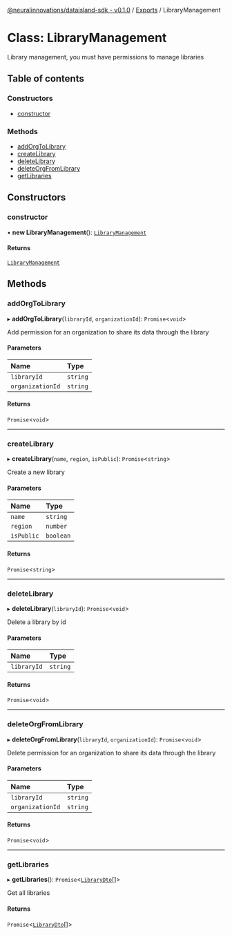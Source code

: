 [@neuralinnovations/dataisland-sdk - v0.1.0](../../README.md) / [Exports](../modules.md) / LibraryManagement

# Class: LibraryManagement

Library management, you must have permissions to manage libraries

## Table of contents

### Constructors

- [constructor](LibraryManagement.md#constructor)

### Methods

- [addOrgToLibrary](LibraryManagement.md#addorgtolibrary)
- [createLibrary](LibraryManagement.md#createlibrary)
- [deleteLibrary](LibraryManagement.md#deletelibrary)
- [deleteOrgFromLibrary](LibraryManagement.md#deleteorgfromlibrary)
- [getLibraries](LibraryManagement.md#getlibraries)

## Constructors

### constructor

• **new LibraryManagement**(): [`LibraryManagement`](LibraryManagement.md)

#### Returns

[`LibraryManagement`](LibraryManagement.md)

## Methods

### addOrgToLibrary

▸ **addOrgToLibrary**(`libraryId`, `organizationId`): `Promise`\<`void`\>

Add permission for an organization to share its data through the library

#### Parameters

| Name | Type |
| :------ | :------ |
| `libraryId` | `string` |
| `organizationId` | `string` |

#### Returns

`Promise`\<`void`\>

___

### createLibrary

▸ **createLibrary**(`name`, `region`, `isPublic`): `Promise`\<`string`\>

Create a new library

#### Parameters

| Name | Type |
| :------ | :------ |
| `name` | `string` |
| `region` | `number` |
| `isPublic` | `boolean` |

#### Returns

`Promise`\<`string`\>

___

### deleteLibrary

▸ **deleteLibrary**(`libraryId`): `Promise`\<`void`\>

Delete a library by id

#### Parameters

| Name | Type |
| :------ | :------ |
| `libraryId` | `string` |

#### Returns

`Promise`\<`void`\>

___

### deleteOrgFromLibrary

▸ **deleteOrgFromLibrary**(`libraryId`, `organizationId`): `Promise`\<`void`\>

Delete permission for an organization to share its data through the library

#### Parameters

| Name | Type |
| :------ | :------ |
| `libraryId` | `string` |
| `organizationId` | `string` |

#### Returns

`Promise`\<`void`\>

___

### getLibraries

▸ **getLibraries**(): `Promise`\<[`LibraryDto`](../interfaces/LibraryDto.md)[]\>

Get all libraries

#### Returns

`Promise`\<[`LibraryDto`](../interfaces/LibraryDto.md)[]\>
